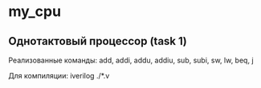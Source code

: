 # my_cpu
## Однотактовый процессор (task 1)

Реализованные команды: add, addi, addu, addiu, sub, subi, sw, lw, beq, j

Для компиляции: iverilog ./*.v 

